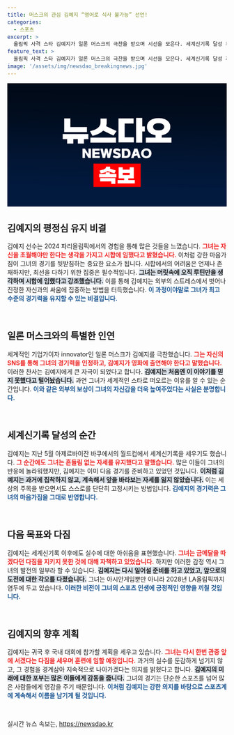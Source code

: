 ```yaml
---
title: 머스크의 관심 김예지 “영어로 식사 불가능” 선언!
categories:
  - 스포츠
excerpt: >
  올림픽 사격 스타 김예지가 일론 머스크의 극찬을 받으며 시선을 모은다. 세계신기록 달성 후에도 시크한 매력을 잃지 않고, 금메달 도전의 아쉬움을 털어내며 2028 LA올림픽을 향한 포부를 밝힌다.
feature_text: >
  올림픽 사격 스타 김예지가 일론 머스크의 극찬을 받으며 시선을 모은다. 세계신기록 달성 후에도 시크한 매력을 잃지 않고, 금메달 도전의 아쉬움을 털어내며 2028 LA올림픽을 향한 포부를 밝힌다.
image: '/assets/img/newsdao_breakingnews.jpg'
---
```


<p><img src="/assets/img/newsdao_breakingnews.jpg" alt="bookingtag 속보" /></p>

<h2 data-ke-size="size26">김예지의 평정심 유지 비결</h2>

<p data-ke-size="size16">김예지 선수는 2024 파리올림픽에서의 경험을 통해 많은 것들을 느꼈습니다. <b><span style="color: #ee2323;">그녀는 자신을 초월해야만 한다는 생각을 가지고 시합에 임했다고 밝혔습니다.</span></b> 이처럼 강한 마음가짐이 그녀의 경기를 뒷받침하는 중요한 요소가 됩니다. 시합에서의 어려움은 언제나 존재하지만, 최선을 다하기 위한 집중은 필수적입니다. <b><span style="background-color: #21538527;">그녀는 머릿속에 오직 루틴만을 생각하며 시합에 임했다고 강조했습니다.</span></b> 이를 통해 김예지는 외부의 스트레스에서 벗어나 진정한 자신과의 싸움에 집중하는 방법을 터득했습니다. <b><span style="color: #1a5490;">이 과정이야말로 그녀가 최고 수준의 경기력을 유지할 수 있는 비결입니다.</span></b></p>

<p data-ke-size="size16">&nbsp;</p>

<h2 data-ke-size="size26">일론 머스크와의 특별한 인연</h2>

<p data-ke-size="size16">세계적인 기업가이자 innovator인 일론 머스크가 김예지를 극찬했습니다. <b><span style="color: #ee2323;">그는 자신의 SNS를 통해 그녀의 경기력을 인정하고, 김예지가 영화에 출연해야 한다고 말했습니다.</span></b> 이러한 찬사는 김예지에게 큰 자극이 되었다고 합니다. <b><span style="background-color: #21538527;">김예지는 처음엔 이 이야기를 믿지 못했다고 털어놨습니다.</span></b> 과연 그녀가 세계적인 스타로 떠오르는 이유를 알 수 있는 순간입니다. <b><span style="color: #1a5490;">이와 같은 외부의 보상이 그녀의 자신감을 더욱 높여주었다는 사실은 분명합니다.</span></b></p>

<p data-ke-size="size16">&nbsp;</p>

<h2 data-ke-size="size26">세계신기록 달성의 순간</h2>

<p data-ke-size="size16">김예지는 지난 5월 아제르바이잔 바쿠에서의 월드컵에서 세계신기록을 세우기도 했습니다. <b><span style="color: #ee2323;">그 순간에도 그녀는 흔들림 없는 자세를 유지했다고 말했습니다.</span></b> 많은 이들이 그녀의 반응에 놀라워했지만, 김예지는 이미 다음 경기를 준비하고 있었던 것입니다. <b><span style="background-color: #21538527;">이처럼 김예지는 과거에 집착하지 않고, 계속해서 앞을 바라보는 자세를 잃지 않았습니다.</span></b> 이는 세상의 주목을 받으면서도 스스로를 단단히 고정시키는 방법입니다. <b><span style="color: #1a5490;">김예지의 경기력은 그녀의 마음가짐을 그대로 반영합니다.</span></b></p>

<p data-ke-size="size16">&nbsp;</p>

<h2 data-ke-size="size26">다음 목표와 다짐</h2>

<p data-ke-size="size16">김예지는 세계신기록 이후에도 실수에 대한 아쉬움을 표현했습니다. <b><span style="color: #ee2323;">그녀는 금메달을 따겠다던 다짐을 지키지 못한 것에 대해 자책하고 있었습니다.</span></b> 하지만 이러한 감정 역시 그녀의 발전의 일부라 할 수 있습니다. <b><span style="background-color: #21538527;">김예지는 다시 일어설 준비를 하고 있었고, 앞으로의 도전에 대한 각오를 다졌습니다.</span></b> 그녀는 아시안게임뿐만 아니라 2028년 LA올림픽까지 염두에 두고 있습니다. <b><span style="color: #1a5490;">이러한 비전이 그녀의 스포츠 인생에 긍정적인 영향을 끼칠 것입니다.</span></b></p>

<p data-ke-size="size16">&nbsp;</p>

<h2 data-ke-size="size26">김예지의 향후 계획</h2>

<p data-ke-size="size16">김예지는 귀국 후 국내 대회에 참가할 계획을 세우고 있습니다. <b><span style="color: #ee2323;">그녀는 다시 한번 관중 앞에 서겠다는 다짐을 세우며 훈련에 임할 예정입니다.</span></b> 과거의 실수를 둔감하게 넘기지 않고, 그 경험을 경계삼아 지속적으로 나아가겠다는 의지를 밝혔다고 합니다. <b><span style="background-color: #21538527;">김예지의 미래에 대한 포부는 많은 이들에게 감동을 줍니다.</span></b> 그녀의 경기는 단순한 스포츠를 넘어 많은 사람들에게 영감을 주기 때문입니다. <b><span style="color: #1a5490;">이처럼 김예지는 강한 의지를 바탕으로 스포츠계에 계속해서 이름을 남기게 될 것입니다.</span></b></p>

<p data-ke-size="size16">&nbsp;</p>
실시간 뉴스 속보는, <a href="https://newsdao.kr" rel="dofollow">https://newsdao.kr</a>



